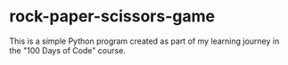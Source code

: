 # rock-paper-scissors-game
This is a simple Python program created as part of my learning journey in the "100 Days of Code" course.
